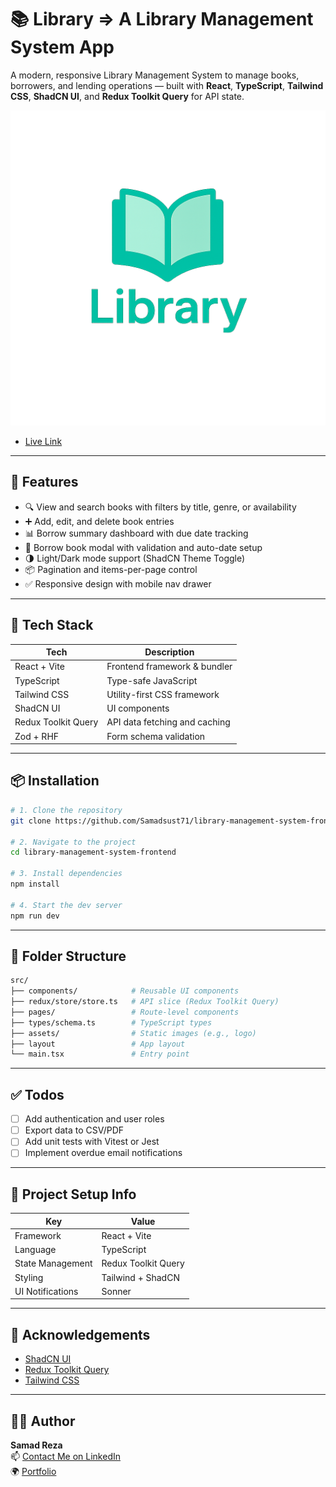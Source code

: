 # 📚 Library => A Library Management System App

A modern, responsive Library Management System to manage books, borrowers, and lending operations — built with **React**, **TypeScript**, **Tailwind CSS**, **ShadCN UI**, and **Redux Toolkit Query** for API state.

![Library App Banner](./src/assets/logo3.png)

- [Live Link](https://library-management-system-frontend-bice.vercel.app)

---

## 🚀 Features

- 🔍 View and search books with filters by title, genre, or availability
- ➕ Add, edit, and delete book entries
- 📊 Borrow summary dashboard with due date tracking
- 🧾 Borrow book modal with validation and auto-date setup
- 🌗 Light/Dark mode support (ShadCN Theme Toggle)
- 📦 Pagination and items-per-page control
- ✅ Responsive design with mobile nav drawer

---

## 🧪 Tech Stack

| Tech               | Description                         |
|--------------------|-------------------------------------|
| React + Vite       | Frontend framework & bundler        |
| TypeScript         | Type-safe JavaScript                |
| Tailwind CSS       | Utility-first CSS framework         |
| ShadCN UI          | UI components                       |
| Redux Toolkit Query| API data fetching and caching       |
| Zod + RHF          | Form schema validation              |

---


## 📦 Installation

```bash
# 1. Clone the repository
git clone https://github.com/Samadsust71/library-management-system-frontend.git

# 2. Navigate to the project
cd library-management-system-frontend

# 3. Install dependencies
npm install

# 4. Start the dev server
npm run dev
```

---

## 🧩 Folder Structure

```bash
src/
├── components/            # Reusable UI components
├── redux/store/store.ts   # API slice (Redux Toolkit Query)
├── pages/                 # Route-level components
├── types/schema.ts        # TypeScript types
├── assets/                # Static images (e.g., logo)
├── layout                 # App layout 
└── main.tsx               # Entry point
```

---

## ✅ Todos

- [ ] Add authentication and user roles
- [ ] Export data to CSV/PDF
- [ ] Add unit tests with Vitest or Jest
- [ ] Implement overdue email notifications

---

## 📌 Project Setup Info

| Key               | Value                |
|------------------|----------------------|
| Framework        | React + Vite         |
| Language         | TypeScript           |
| State Management | Redux Toolkit Query  |
| Styling          | Tailwind + ShadCN    |
| UI Notifications | Sonner               |


---

## 🙌 Acknowledgements

- [ShadCN UI](https://ui.shadcn.com/)
- [Redux Toolkit Query](https://redux-toolkit.js.org/rtk-query/)
- [Tailwind CSS](https://tailwindcss.com/)

---

## 👨‍💻 Author

**Samad Reza**  
📫 [Contact Me on LinkedIn](https://www.linkedin.com/in/abdus-samad-reza)  
🌍 [Portfolio](https://abdus-samad-beige.vercel.app)
